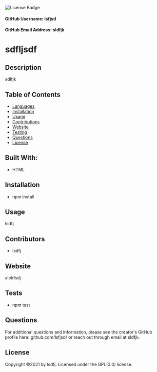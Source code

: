 
![License Badge](https://img.shields.io/badge/License-GPL(3.0)-green.svg)

#### GitHub Username: lsfjsd

#### GitHub Email Address: sldfjk


# sdfljsdf

## Description
sdlfjk

## Table of Contents
* [Languages](#languages)
* [Installation](#installation)
* [Usage](#usage)
* [Contributions](#contributions)
* [Website](#website)
* [Testing](#testing)
* [Questions](#questions)
* [License](#license)
## Built With:
* HTML

## Installation
- npm install

## Usage
lsdfj

## Contributors
- lsdfj

## Website
alekfsdj

## Tests
- npm test

## Questions
For additional questions and information, please see the creator's GitHub profile here: github.com/lsfjsd/
or reach out through email at sldfjk.

## License
Copyright &copy;2021 by lsdfj.
Licensed under the GPL(3.0) license.
